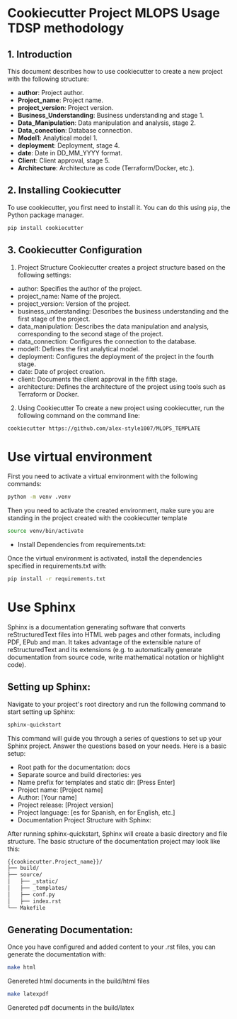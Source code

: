 # Cookiecutter Project MLOPS Usage TDSP methodology

## 1. Introduction

This document describes how to use cookiecutter to create a new project with the following structure:

- **author**: Project author.
- **Project_name**: Project name.
- **project_version**: Project version.
- **Business_Understanding**: Business understanding and stage 1.
- **Data_Manipulation**: Data manipulation and analysis, stage 2.
- **Data_conection**: Database connection.
- **Model1**: Analytical model 1.
- **deployment**: Deployment, stage 4.
- **date**: Date in DD_MM_YYYY format.
- **Client**: Client approval, stage 5.
- **Architecture**: Architecture as code (Terraform/Docker, etc.).

## 2. Installing Cookiecutter

To use cookiecutter, you first need to install it. You can do this using `pip`, the Python package manager.

```bash
pip install cookiecutter
```
## 3. Cookiecutter Configuration
1. Project Structure
Cookiecutter creates a project structure based on the following settings:

- author: Specifies the author of the project.
- project_name: Name of the project.
- project_version: Version of the project.
- business_understanding: Describes the business understanding and the first stage of the project.
- data_manipulation: Describes the data manipulation and analysis, corresponding to the second stage of the project.
- data_connection: Configures the connection to the database.
- model1: Defines the first analytical model.
- deployment: Configures the deployment of the project in the fourth stage.
- date: Date of project creation.
- client: Documents the client approval in the fifth stage.
- architecture: Defines the architecture of the project using tools such as Terraform or Docker.

2. Using Cookiecutter
To create a new project using cookiecutter, run the following command on the command line:

```bash
cookiecutter https://github.com/alex-style1007/MLOPS_TEMPLATE
```

# Use virtual environment

First you need to activate a virtual environment with the following commands:

```bash
python -m venv .venv
```

Then you need to activate the created environment, make sure you are standing in the project created with the cookiecutter template

```bash
source venv/bin/activate
```

- Install Dependencies from requirements.txt:

Once the virtual environment is activated, install the dependencies specified in requirements.txt with:

```bash
pip install -r requirements.txt
```

# Use Sphinx

Sphinx is a documentation generating software that converts reStructuredText files into HTML web pages and other formats, including PDF, EPub and man. It takes advantage of the extensible nature of reStructuredText and its extensions (e.g. to automatically generate documentation from source code, write mathematical notation or highlight code).

## Setting up Sphinx:

Navigate to your project's root directory and run the following command to start setting up Sphinx:

```bash
sphinx-quickstart
```

This command will guide you through a series of questions to set up your Sphinx project. Answer the questions based on your needs. Here is a basic setup:

- Root path for the documentation: docs
- Separate source and build directories: yes
- Name prefix for templates and static dir: [Press Enter]
- Project name: [Project name]
- Author: [Your name]
- Project release: [Project version]
- Project language: [es for Spanish, en for English, etc.]
- Documentation Project Structure with Sphinx:

After running sphinx-quickstart, Sphinx will create a basic directory and file structure. The basic structure of the documentation project may look like this:

```bash
{{cookiecutter.Project_name}}/
├── build/
├── source/
│   ├── _static/
│   ├── _templates/
│   ├── conf.py
│   ├── index.rst
└── Makefile

```

## Generating Documentation:

Once you have configured and added content to your .rst files, you can generate the documentation with:

```bash
make html
```
Genereted html documents in the build/html files

```bash
make latexpdf
```
Genereted pdf documents in the build/latex

